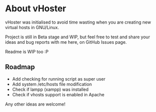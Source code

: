 # About vHoster

vHoster was initialised to avoid time wasting when you are creating new virtual hosts in GNU/Linux.

Project is still in Beta stage and WIP, but feel free to test and share your ideas and bug reports with me here, on GitHub Issues page.

Readme is WIP too :P

## Roadmap

* Add checking for running script as super user
* Add system /etc/hosts file modification
* Check if lampp (xampp) was installed
* Check if vhosts support is enabled in Apache

Any other ideas are welcome!

